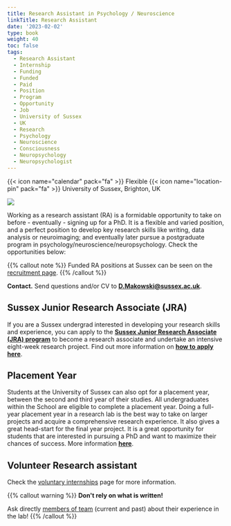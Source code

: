 ```yaml
---
title: Research Assistant in Psychology / Neuroscience
linkTitle: Research Assistant
date: '2023-02-02'
type: book
weight: 40
toc: false
tags:
  - Research Assistant
  - Internship
  - Funding
  - Funded
  - Paid
  - Position
  - Program
  - Opportunity
  - Job
  - University of Sussex
  - UK
  - Research
  - Psychology
  - Neuroscience
  - Consciousness
  - Neuropsychology
  - Neuropsychologist
---
```


{{< icon name="calendar" pack="fa" >}} Flexible
{{< icon name="location-pin" pack="fa" >}} University of Sussex, Brighton, UK

![](ResearchAssistant.jpg)

Working as a research assistant (RA) is a formidable opportunity to take on before - eventually - signing up for a PhD. It is a flexible and varied position, and a perfect position to develop key research skills like writing, data analysis or neuroimaging; and eventually later pursue a postgraduate program in psychology/neuroscience/neuropsychology. Check the opportunities below:


{{% callout note %}}
Funded RA positions at Sussex can be seen on the [recruitment page](https://www.sussex.ac.uk/about/jobs/research-assistant-ref-10411).
{{% /callout %}}

**Contact.** Send questions and/or CV to **D.Makowski@sussex.ac.uk**.


## Sussex Junior Research Associate (JRA)

If you are a Sussex undergrad interested in developing your research skills and experience, you can apply to the [**Sussex Junior Research Associate (JRA) program**](http://www.sussex.ac.uk/suro/jra) to become a research associate and undertake an intensive eight-week research project. Find out more information on [**how to apply here**](http://www.sussex.ac.uk/suro/applying).

## Placement Year

Students at the University of Sussex can also opt for a placement year, between the second and third year of their studies. All undergraduates within the School are eligible to complete a placement year. Doing a full-year placement year in a research lab is the best way to take on larger projects and acquire a comprehensive research experience. It also gives a great head-start for the final year project. It is a great opportunity for students that are interested in pursuing a PhD and want to maximize their chances of success. More information [**here**](http://www.sussex.ac.uk/psychology/internal/students/placements).


## Volunteer Research assistant

Check the [voluntary internships](https://realitybending.github.io/jobs/intern/) page for more information.

{{% callout warning %}}
**Don't rely on what is written!**

Ask directly [members of team](/people/) (current and past) about their experience in the lab!
{{% /callout %}}